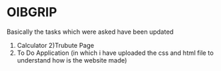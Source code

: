 # OIBGRIP
Basically the tasks which were asked have been updated 
1) Calculator 
2)Trubute Page 
3) To Do Application (in which i have uploaded the css and html file to understand how is the website made)
